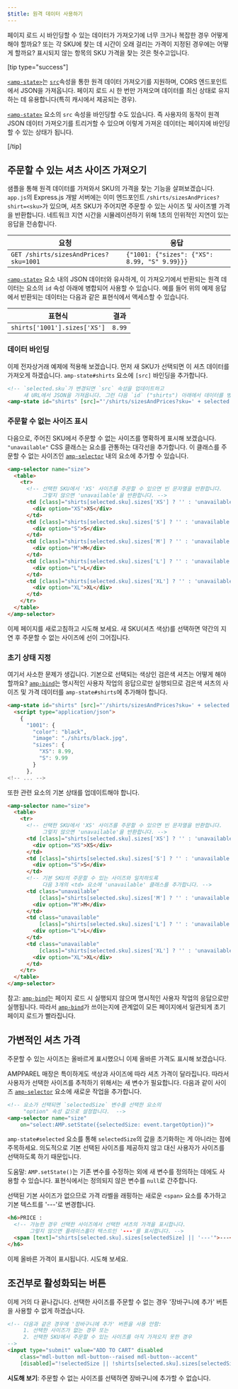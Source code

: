 ```yaml
---
$title: 원격 데이터 사용하기
---
```


페이지 로드 시 바인딩할 수 있는 데이터가 가져오기에 너무 크거나 복잡한 경우 어떻게 해야 할까요? 또는 각 SKU에 찾는 데 시간이 오래 걸리는 가격이 지정된 경우에는 어떻게 할까요? 표시되지 않는 항목의 SKU 가격을 찾는 것은 헛수고입니다.

[tip type="success"]

[`<amp-state>`](../../../../documentation/components/reference/amp-bind.md#state)는 [`src`](../../../../documentation/components/reference/amp-bind.md)속성을 통한 원격 데이터 가져오기를 지원하며, CORS 엔드포인트에서 JSON을 가져옵니다. 페이지 로드 시 한 번만 가져오며 데이터를 최신 상태로 유지하는 데 유용합니다(특히 캐시에서 제공되는 경우).

[`<amp-state>`](../../../../documentation/components/reference/amp-bind.md#state) 요소의 `src` 속성을 바인딩할 수도 있습니다. 즉 사용자의 동작이 원격 JSON 데이터 가져오기를 트리거할 수 있으며 이렇게 가져온 데이터는 페이지에 바인딩할 수 있는 상태가 됩니다.

[/tip]

## 주문할 수 있는 셔츠 사이즈 가져오기

샘플을 통해 원격 데이터를 가져와서 SKU의 가격을 찾는 기능을 살펴보겠습니다. `app.js`의 Express.js 개발 서버에는 이미 엔드포인트 `/shirts/sizesAndPrices?shirt=<sku>`가 있으며, 셔츠 SKU가 주어지면 주문할 수 있는 사이즈 및 사이즈별 가격을 반환합니다. 네트워크 지연 시간을 시뮬레이션하기 위해 1초의 인위적인 지연이 있는 응답을 전송합니다.

|  요청                              |  응답 |
|---------------------------------------|-----------|
| `GET /shirts/sizesAndPrices?sku=1001` | `{"1001: {"sizes": {"XS": 8.99, "S" 9.99}}}` |

[`<amp-state>`](../../../../documentation/components/reference/amp-bind.md#state) 요소 내의 JSON 데이터와 유사하게, 이 가져오기에서 반환되는 원격 데이터는 요소의 `id` 속성 아래에 병합되어 사용할 수 있습니다. 예를 들어 위의 예제 응답에서 반환되는 데이터는 다음과 같은 표현식에서 액세스할 수 있습니다.

|  표현식                  |  결과 |
|------------------------------|---------|
| `shirts['1001'].sizes['XS']` | `8.99`  |

### 데이터 바인딩

이제 전자상거래 예제에 적용해 보겠습니다. 먼저 새 SKU가 선택되면 이 셔츠 데이터를 가져오게 하겠습니다. `amp-state#shirts` 요소에 `[src]` 바인딩을 추가합니다.

```html
<!-- `selected.sku`가 변경되면 `src` 속성을 업데이트하고
     새 URL에서 JSON을 가져옵니다. 그런 다음 `id` ("shirts") 아래에서 데이터를 병합합니다. -->
<amp-state id="shirts" [src]="'/shirts/sizesAndPrices?sku=' + selected.sku">
```

### 주문할 수 없는 사이즈 표시

다음으로, 주어진 SKU에서 주문할 수 없는 사이즈를 명확하게 표시해 보겠습니다. `"unavailable"` CSS 클래스는 요소를 관통하는 대각선을 추가합니다. 이 클래스를 주문할 수 없는 사이즈인 [`amp-selector`](../../../../documentation/components/reference/amp-selector.md) 내의 요소에 추가할 수 있습니다.

```html
<amp-selector name="size">
  <table>
    <tr>
      <!-- 선택한 SKU에서 'XS' 사이즈를 주문할 수 있으면 빈 문자열을 반환합니다.
           그렇지 않으면 'unavailable'을 반환합니다. -->
      <td [class]="shirts[selected.sku].sizes['XS'] ? '' : 'unavailable'">
        <div option="XS">XS</div>
      </td>
      <td [class]="shirts[selected.sku].sizes['S'] ? '' : 'unavailable'">
        <div option="S">S</div>
      </td>
      <td [class]="shirts[selected.sku].sizes['M'] ? '' : 'unavailable'">
        <div option="M">M</div>
      </td>
      <td [class]="shirts[selected.sku].sizes['L'] ? '' : 'unavailable'">
        <div option="L">L</div>
      </td>
      <td [class]="shirts[selected.sku].sizes['XL'] ? '' : 'unavailable'">
        <div option="XL">XL</div>
      </td>
    </tr>
  </table>
</amp-selector>
```

이제 페이지를 새로고침하고 시도해 보세요. 새 SKU(셔츠 색상)를 선택하면 약간의 지연 후 주문할 수 없는 사이즈에 선이 그어집니다.

### 초기 상태 지정

여기서 사소한 문제가 생깁니다. 기본으로 선택되는 색상인 검은색 셔츠는 어떻게 해야 할까요?  [`amp-bind`](../../../../documentation/components/reference/amp-bind.md)는 명시적인 사용자 작업의 응답으로만 실행되므로 검은색 셔츠의 사이즈 및 가격 데이터를 `amp-state#shirts`에 추가해야 합니다.

```html
<amp-state id="shirts" [src]="'/shirts/sizesAndPrices?sku=' + selected.sku">
  <script type="application/json">
    {
      "1001": {
        "color": "black",
        "image": "./shirts/black.jpg",
        "sizes": {
          "XS": 8.99,
          "S": 9.99
        }
      },
<!-- ... -->
```

또한 관련 요소의 기본 상태를 업데이트해야 합니다.

```html
<amp-selector name="size">
  <table>
    <tr>
      <!-- 선택한 SKU에서 'XS' 사이즈를 주문할 수 있으면 빈 문자열을 반환합니다.
           그렇지 않으면 'unavailable'을 반환합니다. -->
      <td [class]="shirts[selected.sku].sizes['XS'] ? '' : 'unavailable'">
        <div option="XS">XS</div>
      </td>
      <td [class]="shirts[selected.sku].sizes['S'] ? '' : 'unavailable'">
        <div option="S">S</div>
      </td>
      <!-- 기본 SKU의 주문할 수 있는 사이즈와 일치하도록
           다음 3개의 <td> 요소에 'unavailable' 클래스를 추가합니다. -->
      <td class="unavailable"
          [class]="shirts[selected.sku].sizes['M'] ? '' : 'unavailable'">
        <div option="M">M</div>
      </td>
      <td class="unavailable"
          [class]="shirts[selected.sku].sizes['L'] ? '' : 'unavailable'">
        <div option="L">L</div>
      </td>
      <td class="unavailable"
          [class]="shirts[selected.sku].sizes['XL'] ? '' : 'unavailable'">
        <div option="XL">XL</div>
      </td>
    </tr>
  </table>
</amp-selector>
```

참고: [`amp-bind`](../../../../documentation/components/reference/amp-bind.md)는 페이지 로드 시 실행되지 않으며 명시적인 사용자 작업의 응답으로만 실행됩니다. 따라서 [`amp-bind`](../../../../documentation/components/reference/amp-bind.md)가 쓰이는지에 관계없이 모든 페이지에서 일관되게 초기 페이지 로드가 빨라집니다.

## 가변적인 셔츠 가격

주문할 수 있는 사이즈는 올바르게 표시했으니 이제 올바른 가격도 표시해 보겠습니다.

AMPPAREL 매장은 특이하게도 색상과 사이즈에 따라 셔츠 가격이 달라집니다. 따라서 사용자가 선택한 사이즈를 추적하기 위해서는 새 변수가 필요합니다. 다음과 같이 사이즈 [`amp-selector`](../../../../documentation/components/reference/amp-selector.md) 요소에 새로운 작업을 추가합니다.

```html
<!-- 요소가 선택되면 `selectedSize` 변수를 선택한 요소의
     "option" 속성 값으로 설정합니다.  -->
<amp-selector name="size"
    on="select:AMP.setState({selectedSize: event.targetOption})">
```

`amp-state#selected` 요소를 통해 `selectedSize`의 값을 초기화하는 게 아니라는 점에 주목하세요. 의도적으로 기본 선택된 사이즈를 제공하지 않고 대신 사용자가 사이즈를 선택하도록 하기 때문입니다.

도움말: `AMP.setState()`는 기존 변수를 수정하는 외에 새 변수를 정의하는 데에도 사용할 수 있습니다. 표현식에서는 정의되지 않은 변수를 `null`로 간주합니다.

선택된 기본 사이즈가 없으므로 가격 라벨을 래핑하는 새로운 `<span>` 요소를 추가하고 기본 텍스트를 '---'로 변경합니다.

```html
<h6>PRICE :
  <!-- 가능한 경우 선택한 사이즈에서 선택한 셔츠의 가격을 표시합니다.
       그렇지 않으면 플레이스홀더 텍스트인 '---'를 표시합니다. -->
  <span [text]="shirts[selected.sku].sizes[selectedSize] || '---'">---</span>
</h6>
```

이제 올바른 가격이 표시됩니다. 시도해 보세요.

## 조건부로 활성화되는 버튼

이제 거의 다 끝나갑니다. 선택한 사이즈를 주문할 수 없는 경우 '장바구니에 추가' 버튼을 사용할 수 없게 하겠습니다.

```html
<!-- 다음과 같은 경우에 '장바구니에 추가' 버튼을 사용 안함:
     1. 선택한 사이즈가 없는 경우 또는
     2. 선택한 SKU에서 주문할 수 있는 사이즈를 아직 가져오지 못한 경우
-->
<input type="submit" value="ADD TO CART" disabled
    class="mdl-button mdl-button--raised mdl-button--accent"
    [disabled]="!selectedSize || !shirts[selected.sku].sizes[selectedSize]">
```

**시도해 보기**: 주문할 수 없는 사이즈를 선택하면 장바구니에 추가할 수 없습니다.
